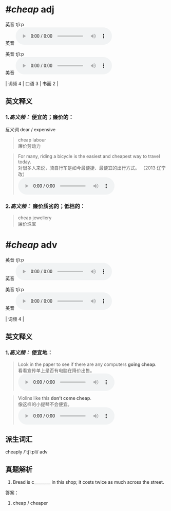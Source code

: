 # ***\#cheap*** adj
英音 tʃiːp  
英音
<audio src="./media/cheap-B.aac" controls="controls"></audio>

美音 tʃiːp  
美音
<audio src="./media/cheap.aac" controls="controls"></audio>



| 词频 4 | 口语 3 | 书面 2 |  

英文释义
---
### 1.*高义频：* **便宜的；廉价的：**  
反义词 dear / expensive 

 > cheap labour   
 > 廉价劳动力    

 > For many, riding a bicycle is the easiest and cheapest way to travel today.   
 > 对很多人来说，骑自行车是如今最便捷、最便宜的出行方式。  （2013 辽宁改）  
<audio src="./media/P81 cheap1.aac" controls="controls"></audio>

### 2.*高义频：* **廉价质劣的；低档的：**  

 > cheap jewellery   
 > 廉价珠宝    


# ***\#cheap*** adv
英音 tʃiːp  
英音
<audio src="./media/cheap-B.aac" controls="controls"></audio>

美音 tʃiːp  
美音
<audio src="./media/cheap.aac" controls="controls"></audio>



| 词频 4 |  

英文释义
---
### 1.*高义频：* **便宜地：**  

 > Look in the paper to see if there are any computers **going cheap**.  
 > 看看宣传单上是否有电脑在降价出售。    
<audio src="./media/3-cheap.aac" controls="controls"></audio>

 > Violins like this **don’t come cheap**.  
 > 像这样的小提琴不会便宜。    
<audio src="./media/4-cheap.aac" controls="controls"></audio>


派生词汇
---
cheaply /'tʃiːpli/ adv   

真题解析
---
1. Bread is c________ in this shop; it costs twice as much across the street.  

答案：
1. cheap / cheaper  

